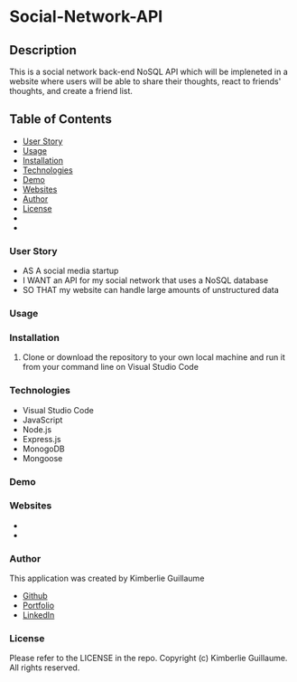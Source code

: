 # Social-Network-API

## Description 

This is a social network back-end NoSQL API which will be impleneted in a website where users will be able to share their thoughts, react to friends' thoughts, and create a friend list. 

## Table of Contents
- [User Story](#user-story)
- [Usage](#usage)
- [Installation](#installation)
- [Technologies](#technologies)
- [Demo](#demo)
- [Websites](#websites)
- [Author](#author)
- [License](#license)
- []()
- []()

### User Story

- AS A social media startup
- I WANT an API for my social network that uses a NoSQL database
- SO THAT my website can handle large amounts of unstructured data 

### Usage

### Installation

1. Clone or download the repository to your own local machine and run it from your command line on Visual Studio Code

### Technologies

- Visual Studio Code
- JavaScript
- Node.js
- Express.js
- MonogoDB
- Mongoose 

### Demo

### Websites

- []()
- []()

### Author

This application was created by Kimberlie Guillaume

- [Github](https://github.com/kimberlie901)
- [Portfolio](https://kimberlie901.github.io/Professional_Portfolio/) 
- [LinkedIn](https://www.linkedin.com/in/kjguill1024/)

### License

Please refer to the LICENSE in the repo. Copyright (c) Kimberlie Guillaume. All rights reserved. 

